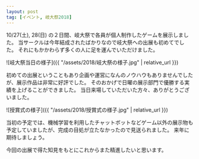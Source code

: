 ```yaml
---
layout: post
tag: [イベント, 岐大祭2018]
---
```


10/27(土), 28(日) の２日間、岐大祭で各員が個人制作したゲームを展示しました。
当サークルは今年結成されたばかりなので岐大祭への出展も初めてでした。
それにもかかわらず多くの人に足を運んでいただけました。

![岐大祭当日の様子]({{ "/assets/2018/岐大祭の様子.jpg" | relative_url }})

初めての出展ということもあり企画や運営になんのノウハウもありませんでしたが、展示作品は非常に好評でした。
そのおかげで日曜の展示部門で優勝する実績を上げることができました。
当日来場していただいた方々、ありがとうございました。

![授賞式の様子]({{ "/assets/2018/授賞式の様子.jpg" | relative_url }})

当初の予定では、機械学習を利用したチャットボットなどゲーム以外の展示物も予定していましたが、完成の目処が立たなかったので見送られました。
来年に期待しましょう。

今回の出展で得た知見をもとにこれからまた精進したいと思います。
